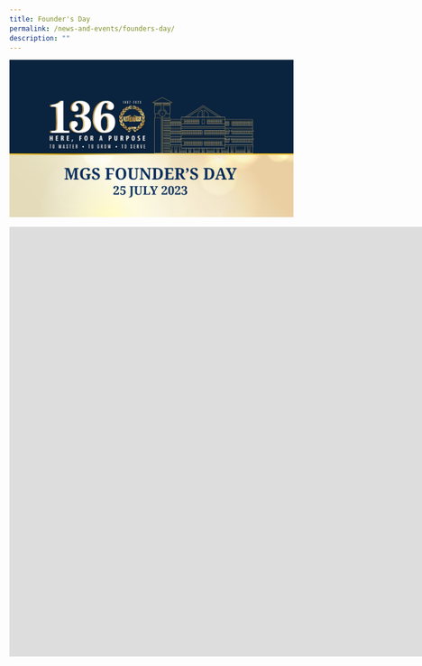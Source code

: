 ```yaml
---
title: Founder's Day
permalink: /news-and-events/founders-day/
description: ""
---
```

![](/images/Common/fd136web.jpg)

<iframe allowfullscreen="" allow="accelerometer; autoplay; clipboard-write; encrypted-media; gyroscope; picture-in-picture; web-share" frameborder="0" title="MGS 136th Founder's Day Parade and Service" src="https://www.youtube.com/embed/qAXErW2epQI" height="762" width="1903"></iframe>